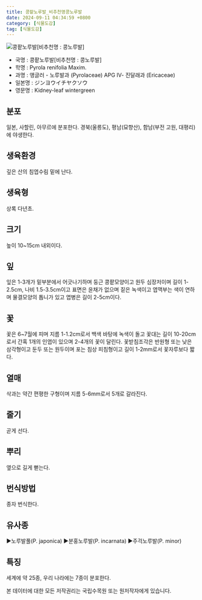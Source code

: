 ```yaml
---
title: 콩팥노루발_비추천명콩노루발
date: 2024-09-11 04:34:59 +0800
category: [식물도감]
tag: [식물도감]
---
```




![콩팥노루발[비추천명 : 콩노루발]](/fileUpload/plants/basic/Pyrolaceae/Pyrola/7501/7501_20160811095843299files_th2.jpg)
- 국명 : 콩팥노루발[비추천명 : 콩노루발]
- 학명 : Pyrola renifolia Maxim.
- 과명 : 앵글러 - 노루발과 (Pyrolaceae) APG Ⅳ- 진달래과 (Ericaceae)
- 일본명 : ジンヨウイチヤクソウ
- 영문명 : Kidney-leaf wintergreen


## 분포
일본, 사할린, 아무르에 분포한다.경북(울릉도), 평남(묘향산), 함남(부전 고원, 대평리)에 야생한다.
## 생육환경
깊은 산의 침엽수림 밑에 난다.
## 생육형
상록 다년초.
## 크기
높이 10~15cm 내외이다.
## 잎
잎은 1-3개가 밑부분에서 어긋나기하며 둥근 콩팥모양이고 원두 심장저이며 길이 1-2.5cm, 나비 1.5-3.5cm이고 표면은 윤채가 없으며 짙은 녹색이고 엽맥부는 색이 연하며 물결모양의 톱니가 있고 엽병은 길이 2-5cm이다.
## 꽃
꽃은 6~7월에 피며 지름 1-1.2cm로서 백색 바탕에 녹색이 돌고 꽃대는 길이 10-20cm로서 간혹 1개의 인엽이 있으며 2-4개의 꽃이 달린다. 꽃받침조각은 반원형 또는 낮은 삼각형이고 둔두 또는 원두이며 포는 침상 피침형이고 길이 1-2mm로서 꽃자루보다 짧다.
## 열매
삭과는 약간 편평한 구형이며 지름 5-6mm로서 5개로 갈라진다.
## 줄기
곧게 선다.
## 뿌리
옆으로 길게 뻗는다.
## 번식방법
종자 번식한다.
## 유사종
▶노루발풀(P. japonica)▶분홍노루발(P. incarnata)▶주걱노루발(P. minor)
## 특징
세계에 약 25종, 우리 나라에는 7종이 분포한다.






본 데이터에 대한 모든 저작권리는 국립수목원 또는 원저작자에게 있습니다.
